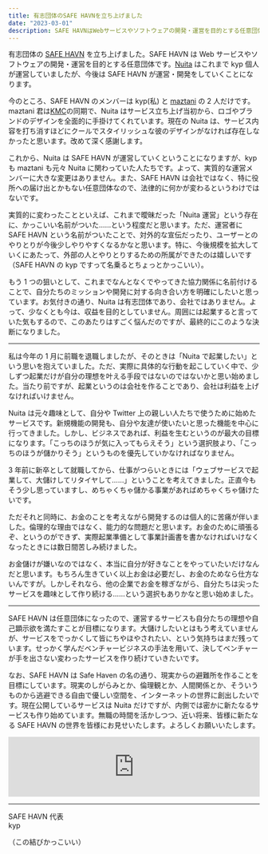```yaml
---
title: 有志団体のSAFE HAVNを立ち上げました
date: "2023-03-01"
description: SAFE HAVNはWebサービスやソフトウェアの開発・運営を目的とする任意団体です。Nuitaはこれまでkyp個人が運営していましたが、今後はSAFE HAVNが運営・開発をしていくことになります。
---
```


有志団体の [SAFE HAVN](https://safehavn.dev/) を立ち上げました。SAFE HAVN は Web サービスやソフトウェアの開発・運営を目的とする任意団体です。[Nuita](https://nuita.net/) はこれまで kyp 個人が運営していましたが、今後は SAFE HAVN が運営・開発をしていくことになります。

今のところ、SAFE HAVN のメンバーは kyp(私) と [maztani](https://twitter.com/k_maztani) の 2 人だけです。maztani 君は[KMC](https://kmc.gr.jp/)の同期で、Nuita はサービス立ち上げ当初から、ロゴやブランドのデザインを全面的に手掛けてくれています。現在の Nuita は、サービス内容を打ち消すほどにクールでスタイリッシュな彼のデザインがなければ存在しなかったと思います。改めて深く感謝します。

これから、Nuita は SAFE HAVN が運営していくということになりますが、kyp も maztani も元々 Nuita に関わっていた人たちです。よって、実質的な運営メンバーに大きな変更はありません。また、SAFE HAVN は会社ではなく、特に役所への届け出とかもない任意団体なので、法律的に何かが変わるというわけではないです。

実質的に変わったことといえば、これまで曖昧だった「Nuita 運営」という存在に、かっこいい名前がついた……という程度だと思います。ただ、運営者に SAFE HAVN という名前がついたことで、対外的な宣伝だったり、ユーザーとのやりとりが今後少しやりやすくなるかなと思います。特に、今後規模を拡大していくにあたって、外部の人とやりとりするための所属ができたのは嬉しいです（SAFE HAVN の kyp ですって名乗るとちょっとかっこいい）。

もう 1 つの狙いとして、これまでなんとなくでやってきた協力関係に名前付けることで、自分たちのミッションや開発に対する向き合い方を明確にしたいと思っています。お気付きの通り、Nuita は有志団体であり、会社ではありません。よって、少なくとも今は、収益を目的としていません。周囲には起業すると言っていた気もするので、このあたりはすごく悩んだのですが、最終的にこのような決断になりました。

---

<p></p>

私は今年の 1 月に前職を退職しましたが、そのときは「Nuita で起業したい」という思いを抱えていました。ただ、実際に具体的な行動を起こしていく中で、少しずつ起業だけが自分の理想を叶える手段ではないのではないかと思い始めました。当たり前ですが、起業というのは会社を作ることであり、会社は利益を上げなければいけません。

Nuita は元々趣味として、自分や Twitter 上の親しい人たちで使うために始めたサービスです。新規機能の開発も、自分や友達が使いたいと思った機能を中心に行ってきました。しかし、ビジネスであれば、利益を生むというのが最大の目標になります。「こっちのほうが気に入ってもらえそう」という選択肢より、「こっちのほうが儲かりそう」というものを優先していかなければなりません。

3 年前に新卒として就職してから、仕事がつらいときには「ウェブサービスで起業して、大儲けしてリタイヤして……」ということを考えてきました。正直今もそう少し思っていますし、めちゃくちゃ儲かる事業があればめちゃくちゃ儲けたいです。

ただそれと同時に、お金のことを考えながら開発するのは個人的に苦痛が伴いました。倫理的な理由ではなく、能力的な問題だと思います。お金のために頑張るぞ、というのができず、実際起業準備として事業計画書を書かなければいけなくなったときには数日間苦しみ続けました。

お金儲けが嫌いなのではなく、本当に自分が好きなことをやっていたいだけなんだと思います。もちろん生きていく以上お金は必要だし、お金のためなら仕方ないんですが。しかしそれなら、他の企業でお金を稼ぎながら、自分たちは尖ったサービスを趣味として作り続ける……という選択もありかなと思い始めました。

---

<p></p>

SAFE HAVN は任意団体になったので、運営するサービスも自分たちの理想や自己顕示欲を満たすことが目標になります。大儲けしたいとはもう考えていませんが、サービスをでっかくして皆にちやほやされたい、という気持ちはまだ残っています。せっかく学んだベンチャービジネスの手法を用いて、決してベンチャーが手を出さない変わったサービスを作り続けていきたいです。

なお、SAFE HAVN は Safe Haven の名の通り、現実からの避難所を作ることを目標にしています。現実のしがらみとか、倫理観とか、人間関係とか、そういうものから逃避できる自由で優しい空間を、インターネットの世界に創出したいです。現在公開しているサービスは Nuita だけですが、内側では密かに新たなるサービスも作り始めています。無職の時間を活かしつつ、近い将来、皆様に新たなる SAFE HAVN の世界を皆様にお見せいたします。よろしくお願いいたします。

<iframe style="border: 0; width: 100%; height: 120px;" src="https://bandcamp.com/EmbeddedPlayer/album=2706423874/size=large/bgcol=ffffff/linkcol=e99708/tracklist=false/artwork=small/track=2353956847/transparent=true/" seamless><a href="https://garoad.bandcamp.com/album/va-11-hall-a-second-round">VA-11 HALL-A - Second Round by Garoad</a></iframe>

<p></p>

---

SAFE HAVN 代表<br>kyp

（この結びかっこいい）
